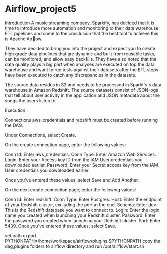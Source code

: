 # Airflow_project5
Introduction
A music streaming company, Sparkify, has decided that it is time to introduce more automation and monitoring to their data warehouse ETL pipelines and come to the conclusion that the best tool to achieve this is Apache Air􀃓ow.

They have decided to bring you into the project and expect you to create high grade data pipelines that are dynamic and built from reusable tasks, can be monitored, and allow easy backfills. They have also noted that the data quality plays a big part when analyses are executed on top the data warehouse and want to run tests against their datasets after the ETL steps have been executed to catch any discrepancies in the datasets.

The source data resides in S3 and needs to be processed in Sparkify's data warehouse in Amazon Redshift. The source datasets consist of JSON logs that tell about user activity in the application and JSON metadata about the songs the users listen to.


Execution :

Connections aws_credentials and redshift must be created before running the DAG.

Under Connections, select Create.

On the create connection page, enter the following values:

Conn Id: Enter aws_credentials.
Conn Type: Enter Amazon Web Services.
Login: Enter your Access key ID from the IAM User credentials you downloaded earlier.
Password: Enter your Secret access key from the IAM User credentials you downloaded earlier

Once you've entered these values, select Save and Add Another.

On the next create connection page, enter the following values:

Conn Id: Enter redshift.
Conn Type: Enter Postgres.
Host: Enter the endpoint of your Redshift cluster, excluding the port at the end.
Schema: Enter dev. This is the Redshift database you want to connect to.
Login: Enter the login name you created when launching your Redshift cluster.
Password: Enter the password you created when launching your Redshift cluster.
Port: Enter 5439.
Once you've entered these values, select Save.

set path
export PYTHONPATH=/home/workspace/airflow/plugins:$PYTHONPATH
copy the dag,plugins folders  to airflow directory 
and run /opt/airflow/start.sh


